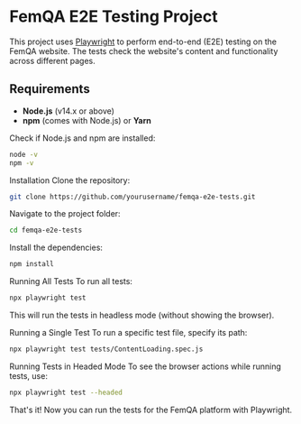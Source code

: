 # FemQA E2E Testing Project

This project uses [Playwright](https://playwright.dev/) to perform end-to-end (E2E) testing on the FemQA website. The tests check the website's content and functionality across different pages.

## Requirements

- **Node.js** (v14.x or above)
- **npm** (comes with Node.js) or **Yarn**

Check if Node.js and npm are installed:

```bash
node -v
npm -v
```
Installation
Clone the repository:

```bash
git clone https://github.com/yourusername/femqa-e2e-tests.git
```

Navigate to the project folder:

```bash
cd femqa-e2e-tests
```

Install the dependencies:

```bash
npm install
```

Running All Tests
To run all tests:

```bash
npx playwright test
```
This will run the tests in headless mode (without showing the browser).

Running a Single Test
To run a specific test file, specify its path:

```bash
npx playwright test tests/ContentLoading.spec.js
```
Running Tests in Headed Mode
To see the browser actions while running tests, use:

```bash
npx playwright test --headed
```

That's it! Now you can run the tests for the FemQA platform with Playwright.






